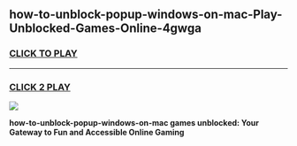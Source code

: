
## how-to-unblock-popup-windows-on-mac-Play-Unblocked-Games-Online-4gwga
<h3>
<a href="https://premium76.site?title=how-to-unblock-popup-windows-on-mac&ref=25A">CLICK TO PLAY</a></h3>
<hr>

<h3>
<a href="https://premium76.site?title=how-to-unblock-popup-windows-on-mac&ref=25A">CLICK 2 PLAY</a>
  
</h3>

<a href="https://premium76.site?title=how-to-unblock-popup-windows-on-mac&ref=25A"><img src="https://clearcache.store/games.png"></a>


**how-to-unblock-popup-windows-on-mac games unblocked: Your Gateway to Fun and Accessible Online Gaming**
